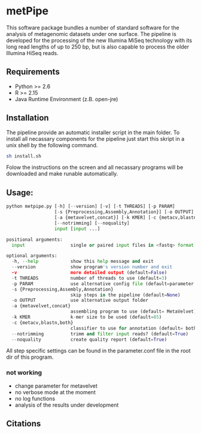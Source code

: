 # metPipe

This software package bundles a number of standard software for the analysis of metagenomic datasets 
under one surface. The pipeline is developed for the processing of the new Illumina MiSeq technology 
with its long read lengths of up to 250 bp, but is also capable to process the older Illumina HiSeq 
reads.

## Requirements

  - Python >= 2.6
  - R >= 2.15
  - Java Runtime Environment (z.B. open-jre)

## Installation

The pipeline provide an automatic installer script in the main folder. To install all necassary components 
for the pipeline just start this skript in a unix shell by the following command.

```bash
sh install.sh
```
Folow the instructions on the screen and all necassary programs will be downloaded and make runable 
automatically.

## Usage:

```python
python metpipe.py [-h] [--version] [-v] [-t THREADS] [-p PARAM]
                  [-s {Preprocessing,Assembly,Annotation}] [-o OUTPUT]
                  [-a {metavelvet,concat}] [-k KMER] [-c {metacv,blastn,both}]
                  [--notrimming] [--noquality]
                  input [input ...]

positional arguments:
  input                 single or paired input files in <fastq> format

optional arguments:
  -h, --help            show this help message and exit
  --version             show program's version number and exit
  -v                    more detailed output (default=False)
  -t THREADS            number of threads to use (default=3)
  -p PARAM              use alternative config file (default=parameter.conf)
  -s {Preprocessing,Assembly,Annotation}
                        skip steps in the pipeline (default=None)
  -o OUTPUT             use alternative output folder
  -a {metavelvet,concat}
                        assembling program to use (default= MetaVelvet)
  -k KMER               k-mer size to be used (default=85)
  -c {metacv,blastn,both}
                        classifier to use for annotation (default= both)
  --notrimming          trimm and filter input reads? (default=True)
  --noquality           create quality report (default=True)

```

All step specific settings can be found in the parameter.conf file in the root dir of this program.
 
### not working

- change parameter for metavelvet
- no verbose mode at the moment
- no log functions
- analysis of the results under development
 
## Citations
